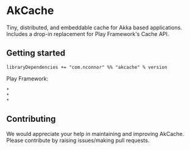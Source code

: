 # AkCache

Tiny, distributed, and embeddable cache for Akka based applications. Includes a drop-in replacement for Play Framework's Cache API. 

## Getting started

```
libraryDependencies += "com.nconnor" %% "akcache" % version
```

Play Framework:

    *
    *
    *
        
## Contributing

We would appreciate your help in maintaining and improving AkCache. Please contribute by raising issues/making pull requests.

